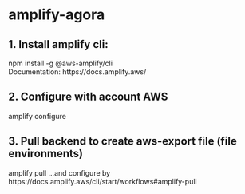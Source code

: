 # amplify-agora

<h2>1. Install amplify cli: </h2>
   npm install -g @aws-amplify/cli </br>
   Documentation: https://docs.amplify.aws/
<h2>2. Configure with account AWS </h2>
   amplify configure
<h2>3. Pull backend to create aws-export file (file environments)</h2>
   amplify pull
...and configure by https://docs.amplify.aws/cli/start/workflows#amplify-pull
